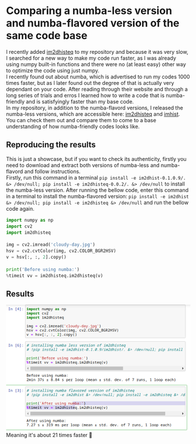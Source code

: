 # Comparing a numba-less version and numba-flavored version of the same code base
I recently added [im2dhisteq](https://github.com/Mamdasn/im2dhisteq) to my repository and because it was very slow, I searched for a new way to make my code run faster, as I was already using numpy built-in functions and there were no (at least easy) other way to optimize the code using just numpy.  
I recently found out about numba, which is advertised to run my codes 1000 times faster, but as I later found out the degree of that is actually very dependant on your code.
After reading through their website and through a long series of trials and erros I learned how to write a code that is numba-friendly and is satisfyingly faster than my base code.  
In my repository, in addition to the numba-flavord versions, I released the numba-less versions, which are accessible here: [im2dhisteq](https://github.com/Mamdasn/im2dhisteq/releases) and [imhist](https://github.com/Mamdasn/im2dhist/releases). You can check them out and compare them to come to a base understanding of how numba-friendly codes looks like.  

## Reproducing the results
This is just a showcase, but if you want to check its authenticity, firstly you need to download and extract both versions of numba-less and numba-flavord and follow instructions.  
Firstly, run this command in a terminal `pip install -e im2dhist-0.1.0.9/. &> /dev/null; pip install -e im2dhisteq-0.0.2/. &> /dev/null` to install the numba-less version. After running the bellow code, enter this command in a terminal to install the numba-flavored version: `pip install -e im2dhist &> /dev/null; pip install -e im2dhisteq &> /dev/null` and run the bellow code again.  

```python
import numpy as np
import cv2
import im2dhisteq

img = cv2.imread('cloudy-day.jpg')
hsv = cv2.cvtColor(img, cv2.COLOR_BGR2HSV)
v = hsv[:, :, 2].copy()

print('Before using numba:')
%timeit vv = im2dhisteq.im2dhisteq(v)
```

## Results
![results](assets/numba-before-after.jpg)  
Meaning it's about 21 times faster 🙇
